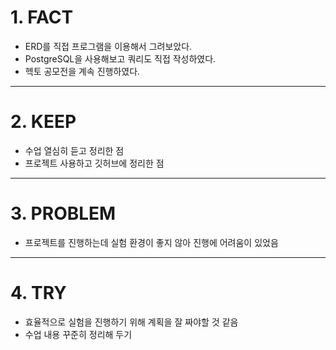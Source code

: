 <h1 id="1-fact">1. FACT</h1>
<ul>
<li>ERD를 직접 프로그램을 이용해서 그려보았다.</li>
<li>PostgreSQL을 사용해보고 쿼리도 직접 작성하였다.</li>
<li>헥토 공모전을 계속 진행하였다.</li>
</ul>
<hr />
<h1 id="2-keep">2. KEEP</h1>
<ul>
<li>수업 열심히 듣고 정리한 점</li>
<li>프로젝트 사용하고 깃허브에 정리한 점</li>
</ul>
<hr />
<h1 id="3-problem">3. PROBLEM</h1>
<ul>
<li>프로젝트를 진행하는데 실험 환경이 좋지 않아 진행에 어려움이 있었음 </li>
</ul>
<hr />
<h1 id="4-try">4. TRY</h1>
<ul>
<li>효율적으로 실험을 진행하기 위해 계획을 잘 짜야할 것 같음</li>
<li>수업 내용 꾸준히 정리해 두기</li>
</ul>